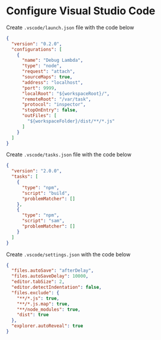 # Configure Visual Studio Code

Create `.vscode/launch.json` file with the code below

```json
{
  "version": "0.2.0",
  "configurations": [
    {
      "name": "Debug Lambda",
      "type": "node",
      "request": "attach",
      "sourceMaps": true,
      "address": "localhost",
      "port": 9999,
      "localRoot": "${workspaceRoot}/",
      "remoteRoot": "/var/task",
      "protocol": "inspector",
      "stopOnEntry": false,
      "outFiles": [
        "${workspaceFolder}/dist/**/*.js"
      ]
    }
  ]
}
```

Create `.vscode/tasks.json` file with the code below

```json
{
  "version": "2.0.0",
  "tasks": [
    {
      "type": "npm",
      "script": "build",
      "problemMatcher": []
    },
    {
      "type": "npm",
      "script": "sam",
      "problemMatcher": []
    }
  ]
}
```

Create `.vscode/settings.json` with the code below

```json
{
  "files.autoSave": "afterDelay",
  "files.autoSaveDelay": 10000,
  "editor.tabSize": 2,
  "editor.detectIndentation": false,
  "files.exclude": {
    "**/*.js": true,
    "**/*.js.map": true,
    "**/node_modules": true,
    "dist": true
  },
  "explorer.autoReveal": true
}
```